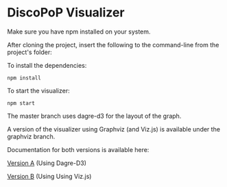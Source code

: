 # DiscoPoP Visualizer

Make sure you have npm installed on your system. 

After cloning the project, insert the following to the command-line from the project's folder:

To install the dependencies:
```{r, engine='bash', count_lines}
npm install
```

To start the visualizer:
```{r, engine='bash', count_lines}
npm start
```

The master branch uses dagre-d3 for the layout of the graph.

A version of the visualizer using Graphviz (and Viz.js)
is available under the graphviz branch.

Documentation for both versions is available here:

[Version A](http://nicolas-mosch.github.io/DiscoPoP_Visualizer/documentation/version_A/) (Using Dagre-D3)

[Version B](http://nicolas-mosch.github.io/DiscoPoP_Visualizer/documentation/version_B/) (Using Using Viz.js)
